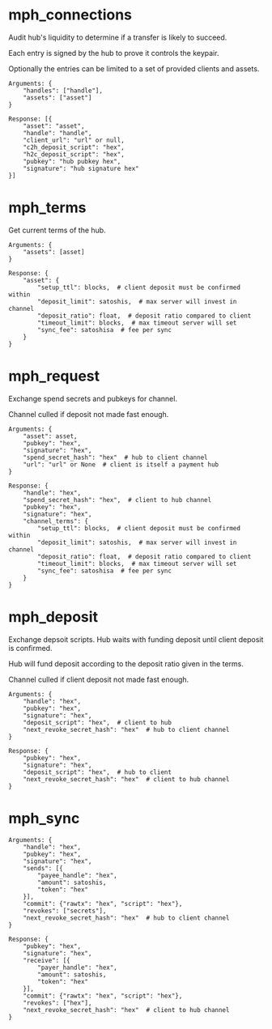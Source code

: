 # mph_connections

Audit hub's liquidity to determine if a transfer is likely to succeed.

Each entry is signed by the hub to prove it controls the keypair.

Optionally the entries can be limited to a set of provided clients and assets.

    Arguments: {
        "handles": ["handle"],
        "assets": ["asset"]
    }

    Response: [{
        "asset": "asset",
        "handle": "handle",
        "client_url": "url" or null,
        "c2h_deposit_script": "hex",
        "h2c_deposit_script": "hex",
        "pubkey": "hub pubkey hex",
        "signature": "hub signature hex"
    }]


# mph_terms

Get current terms of the hub.

    Arguments: {
        "assets": [asset]
    }

    Response: {
        "asset": {
            "setup_ttl": blocks,  # client deposit must be confirmed within
            "deposit_limit": satoshis,  # max server will invest in channel
            "deposit_ratio": float,  # deposit ratio compared to client
            "timeout_limit": blocks,  # max timeout server will set
            "sync_fee": satoshisa  # fee per sync
        }
    }


# mph_request

Exchange spend secrets and pubkeys for channel.

Channel culled if deposit not made fast enough.

    Arguments: {
        "asset": asset,
        "pubkey": "hex",
        "signature": "hex",
        "spend_secret_hash": "hex"  # hub to client channel
        "url": "url" or None  # client is itself a payment hub
    }

    Response: {
        "handle": "hex",
        "spend_secret_hash": "hex",  # client to hub channel
        "pubkey": "hex",
        "signature": "hex",
        "channel_terms": {
            "setup_ttl": blocks,  # client deposit must be confirmed within
            "deposit_limit": satoshis,  # max server will invest in channel
            "deposit_ratio": float,  # deposit ratio compared to client
            "timeout_limit": blocks,  # max timeout server will set
            "sync_fee": satoshisa  # fee per sync
        }
    }


# mph_deposit

Exchange depsoit scripts. Hub waits with funding deposit until client deposit is confirmed.

Hub will fund deposit according to the deposit ratio given in the terms.

Channel culled if client deposit not made fast enough.

    Arguments: {
        "handle": "hex",
        "pubkey": "hex",
        "signature": "hex",
        "deposit_script": "hex",  # client to hub
        "next_revoke_secret_hash": "hex"  # hub to client channel
    }

    Response: {
        "pubkey": "hex",
        "signature": "hex",
        "deposit_script": "hex",  # hub to client
        "next_revoke_secret_hash": "hex"  # client to hub channel
    }


# mph_sync

    Arguments: {
        "handle": "hex",
        "pubkey": "hex",
        "signature": "hex",
        "sends": [{
            "payee_handle": "hex", 
            "amount": satoshis, 
            "token": "hex"
        }],
        "commit": {"rawtx": "hex", "script": "hex"},
        "revokes": ["secrets"],
        "next_revoke_secret_hash": "hex"  # hub to client channel
    }

    Response: {
        "pubkey": "hex",
        "signature": "hex",
        "receive": [{
            "payer_handle": "hex", 
            "amount": satoshis, 
            "token": "hex"
        }],
        "commit": {"rawtx": "hex", "script": "hex"},
        "revokes": ["hex"],
        "next_revoke_secret_hash": "hex"  # client to hub channel
    }
